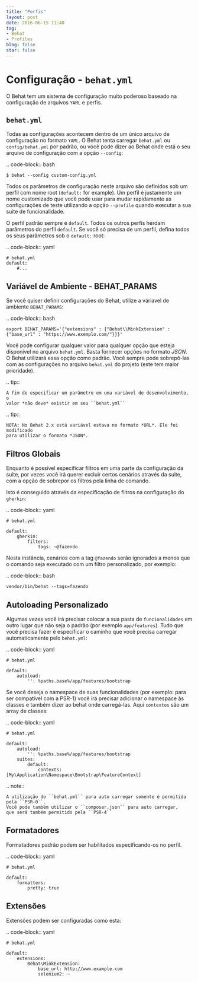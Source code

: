 ```yaml
---
title: "Perfis"
layout: post
date: 2016-06-15 11:40
tag:
- Behat
- Profiles
blog: false
star: false
---
```

Configuração - ``behat.yml``
============================

O Behat tem um sistema de configuração muito poderoso baseado na configuração de 
arquivos ``YAML`` e perfis.

``behat.yml``
-------------

Todas as configurações acontecem dentro de um único arquivo de configuração 
no formato ``YAML``. O Behat tenta carregar ``behat.yml`` ou ``config/behat.yml`` 
por padrão, ou você pode dizer ao Behat onde está o seu arquivo de configuração 
com a opção ``--config``:

.. code-block:: bash

    $ behat --config custom-config.yml

Todos os parâmetros de configuração neste arquivo são definidos sob um perfil 
com nome root (``default:`` for example). Um perfil é justamente um nome 
customizado que você pode usar para mudar rapidamente as configurações de 
teste utilizando a opção ``--profile`` quando executar a sua suite de 
funcionalidade.

O perfil padrão sempre é ``default``. Todos os outros perfis herdam parâmetros 
do perfil ``default``. Se você só precisa de um perfil, defina todos os seus 
parâmetros sob o ``default:`` root:

.. code-block:: yaml

    # behat.yml
    default:
        #...

Variável de Ambiente - BEHAT_PARAMS
-----------------------------------

Se você quiser definir configurações do Behat, utilize a váriavel de 
ambiente ``BEHAT_PARAMS``:

.. code-block:: bash

    export BEHAT_PARAMS='{"extensions" : {"Behat\\MinkExtension" : {"base_url" : "https://www.exemplo.com/"}}}'

Você pode configurar qualquer valor para qualquer opção que esteja disponível 
no arquivo ``behat.yml``. 
Basta fornecer opções no formato *JSON*. O Behat utilizará essa opção como padrão. 
Você sempre pode sobrepô-las com as configurações no arquivo ``behat.yml`` do 
projeto (este tem maior prioridade). 

.. tip::

    A fim de especificar um parâmetro em uma variável de desenvolvimento, o 
    valor *não deve* existir em seu ``behat.yml``

.. tip::

    NOTA: No Behat 2.x está variável estava no formato *URL*. Ele foi modificado 
    para utilizar o formato *JSON*.

Filtros Globais
---------------

Enquanto é possível especificar filtros em uma parte da configuração da suite, 
por vezes você irá querer excluir certos cenários através da suite, com a opção 
de sobrepor os filtros pela linha de comando.

Isto é conseguido através da especificação de filtros na configuração do `gherkin`:

.. code-block:: yaml

    # behat.yml

    default:
        gherkin:
            filters:
                tags: ~@fazendo

Nesta instância, cenários com a tag `@fazendo` serão ignorados a menos que o comando 
seja executado com um filtro personalizado, por exemplo:

.. code-block:: bash

    vendor/bin/behat --tags=fazendo

Autoloading Personalizado
-------------------------

Algumas vezes você irá precisar colocar a sua pasta de ``funcionalidades`` em 
outro lugar que não seja o padrão (por exemplo ``app/features``). Tudo que você 
precisa fazer é especificar o caminho que você precisa carregar automaticamente 
pelo ``behat.yml``:

.. code-block:: yaml

    # behat.yml

    default:
        autoload:
            '': %paths.base%/app/features/bootstrap

Se você deseja o namespace de suas funcionalidades (por exemplo: para ser 
compatível com a PSR-1) você irá precisar adicionar o namespace às classes 
e também dizer ao behat onde carregá-las. Aqui ``contextos`` são um array 
de classes:

.. code-block:: yaml

    # behat.yml

    default:
        autoload:
            '': %paths.base%/app/features/bootstrap
        suites:
            default:
                contexts: [My\Application\Namespace\Bootstrap\FeatureContext]

.. note::

    A utilização do ``behat.yml`` para auto carregar somente é permitida 
    pela ``PSR-0``.
    Você pode também utilizar o ``composer.json`` para auto carregar, 
    que será também permitido pela ``PSR-4``

Formatadores
------------

Formatadores padrão podem ser habilitados especificando-os no perfil.

.. code-block:: yaml

    # behat.yml

    default:
        formatters:
            pretty: true

Extensões
---------

Extensões podem ser configuradas como esta:

.. code-block:: yaml

    # behat.yml
    
    default:
    	extensions:
            Behat\MinkExtension:
                base_url: http://www.example.com
            	selenium2: ~
